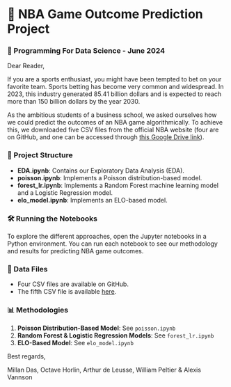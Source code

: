 # 🏀 NBA Game Outcome Prediction Project

### 📅 Programming For Data Science - June 2024

Dear Reader,

If you are a sports enthusiast, you might have been tempted to bet on your favorite team. Sports betting has become very common and widespread. In 2023, this industry generated 85.41 billion dollars and is expected to reach more than 150 billion dollars by the year 2030.

As the ambitious students of a business school, we asked ourselves how we could predict the outcomes of an NBA game algorithmically. To achieve this, we downloaded five CSV files from the official NBA website (four are on GitHub, and one can be accessed through [this Google Drive link](https://drive.google.com/file/d/1qzMIielw-0bP3HvDqpYAZ7qeQG2dQvxn/view?usp=sharing)).

### 📁 Project Structure

- **EDA.ipynb**: Contains our Exploratory Data Analysis (EDA).
- **poisson.ipynb**: Implements a Poisson distribution-based model.
- **forest_lr.ipynb**: Implements a Random Forest machine learning model and a Logistic Regression model.
- **elo_model.ipynb**: Implements an ELO-based model.

### 🛠️ Running the Notebooks

To explore the different approaches, open the Jupyter notebooks in a Python environment. You can run each notebook to see our methodology and results for predicting NBA game outcomes.

### 📂 Data Files

- Four CSV files are available on GitHub.
- The fifth CSV file is available [here](https://drive.google.com/file/d/1qzMIielw-0bP3HvDqpYAZ7qeQG2dQvxn/view?usp=sharing).

### 📊 Methodologies

1. **Poisson Distribution-Based Model**: See `poisson.ipynb`
2. **Random Forest & Logistic Regression Models**: See `forest_lr.ipynb`
3. **ELO-Based Model**: See `elo_model.ipynb`

Best regards,

Millan Das, Octave Horlin, Arthur de Leusse, William Peltier & Alexis Vannson
